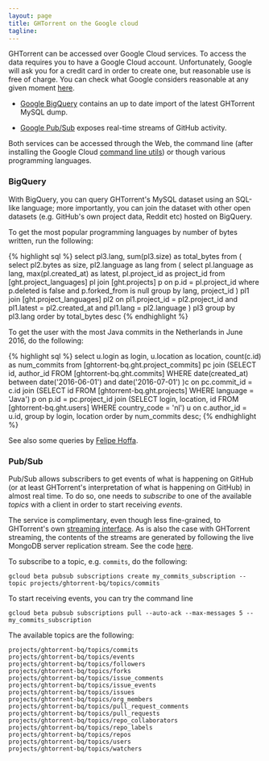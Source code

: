 ```yaml
---
layout: page
title: GHTorrent on the Google cloud
tagline:
---
```


GHTorrent can be accessed over Google Cloud services. To access the data
requires you to have a Google Cloud account. Unfortunately, Google will ask you
for a credit card in order to create one, but reasonable use is free of charge.
You can check what Google considers reasonable at any given moment [here](https://cloud.google.com/pricing/free).

* [Google BigQuery](https://bigquery.cloud.google.com/dataset/ghtorrent-bq:ght)
  contains an up to date import of the latest GHTorrent MySQL dump.

* [Google Pub/Sub](https://console.cloud.google.com/cloudpubsub/topicList?project=ghtorrent-bq) exposes real-time streams of GitHub activity.

Both services can be accessed through the Web, the command line (after
installing the Google Cloud [command line utils](https://cloud.google.com/sdk/)) or though various programming languages.

### BigQuery

With BigQuery, you can query GHTorrent's MySQL dataset using an SQL-like
language; more importantly, you can join the dataset with other open
datasets (e.g. GitHub's own project data, Reddit etc) hosted on BigQuery.

To get the most popular programming languages by number of bytes written,
run the following:

{% highlight sql %}
select pl3.lang, sum(pl3.size) as total_bytes
from (
  select pl2.bytes as size, pl2.language as lang
  from (
    select pl.language as lang, max(pl.created_at) as latest, pl.project_id as project_id
    from [ght.project_languages] pl
      join [ght.projects] p on p.id = pl.project_id
    where p.deleted is false
      and p.forked_from is null
    group by lang, project_id
  ) pl1 join [ght.project_languages] pl2 on pl1.project_id = pl2.project_id
                                        and pl1.latest = pl2.created_at
                                        and pl1.lang = pl2.language
) pl3
group by pl3.lang
order by total_bytes desc
{% endhighlight %}

To get the user with the most Java commits in the Netherlands in June 2016,
do the following:

{% highlight sql %}
select u.login as login, u.location as location, count(c.id) as num_commits
from [ghtorrent-bq.ght.project_commits] pc join
     (SELECT id, author_id FROM [ghtorrent-bq.ght.commits] WHERE
     date(created_at) between date('2016-06-01')
                          and date('2016-07-01') )c on pc.commit_id = c.id join
     (SELECT id
     FROM [ghtorrent-bq.ght.projects] WHERE language = 'Java') p on p.id = pc.project_id join
     (SELECT login, location, id
     FROM [ghtorrent-bq.ght.users]
     WHERE country_code = 'nl') u on c.author_id = u.id,
group by login, location
order by num_commits desc;
{% endhighlight %}

See also some queries by [Felipe Hoffa](https://medium.com/@hoffa/github-top-countries-201608-13f642493773).

### Pub/Sub

Pub/Sub allows subscribers to get events of what is happening on GitHub (or at
least GHTorrent's interpretation of what is happening on GitHub) in almost real time. To do so, one needs to *subscribe* to one of the available *topics* with
a client in order to start receiving *events*.

The service is complimentary, even though less fine-grained, to GHTorrent's own
[streaming interface](streaming.html). As is also the case with GHTorrent
streaming, the contents of the streams are generated by following the live
MongoDB server replication stream. See the code [here](https://github.com/ghtorrent/ghtorrent-streaming).

To subscribe to a topic, e.g. `commits`, do the following:
```
gcloud beta pubsub subscriptions create my_commits_subscription --topic projects/ghtorrent-bq/topics/commits
```

To start receiving events, you can try the command line

```
gcloud beta pubsub subscriptions pull --auto-ack --max-messages 5 -- my_commits_subscription
```

The available topics are the following:

```
projects/ghtorrent-bq/topics/commits
projects/ghtorrent-bq/topics/events
projects/ghtorrent-bq/topics/followers
projects/ghtorrent-bq/topics/forks
projects/ghtorrent-bq/topics/issue_comments
projects/ghtorrent-bq/topics/issue_events
projects/ghtorrent-bq/topics/issues
projects/ghtorrent-bq/topics/org_members
projects/ghtorrent-bq/topics/pull_request_comments
projects/ghtorrent-bq/topics/pull_requests
projects/ghtorrent-bq/topics/repo_collaborators
projects/ghtorrent-bq/topics/repo_labels
projects/ghtorrent-bq/topics/repos
projects/ghtorrent-bq/topics/users
projects/ghtorrent-bq/topics/watchers
```
